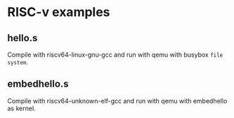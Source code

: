# RISC-v examples

## hello.s
Compile with riscv64-linux-gnu-gcc and run with qemu with busybox `file system`.

## embedhello.s
Compile with riscv64-unknown-elf-gcc and run with qemu with embedhello as kernel.
